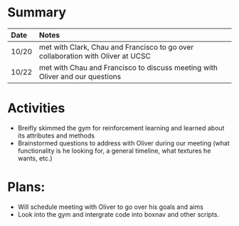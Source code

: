 # Summary

| Date   | Notes
| :----- | :-------------------------------
| 10/20  | met with Clark, Chau and Francisco to go over collaboration with Oliver at UCSC 
| 10/22  | met with Chau and Francisco to discuss meeting with Oliver and our questions 

# Activities

* Breifly skimmed the gym for reinforcement learning and learned about its attributes and methods
* Brainstormed questions to address with Oliver during our meeting (what functionality is he looking for, a general timeline, what textures he wants, etc.)

# Plans: 
* Will schedule meeting with Oliver to go over his goals and aims
* Look into the gym and intergrate code into boxnav and other scripts. 

